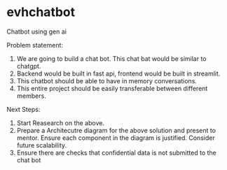 # evhchatbot
Chatbot using gen ai 

Problem statement:
 1. We are going to build a chat bot. This chat bat would be similar to chatgpt.
 2. Backend would be built in fast api, frontend would be built in streamlit. 
 3. This chatbot should be able to have in memory conversations.
 4. This entire project should be easily transferable between different members. 

Next Steps: 
 1. Start Reasearch on the above.
 2. Prepare a Architecutre diagram for the above solution and present to mentor. Ensure each component in the diagram is justified. Consider future scalability.
 3. Ensure there are checks that confidential data is not submitted to the chat bot 

